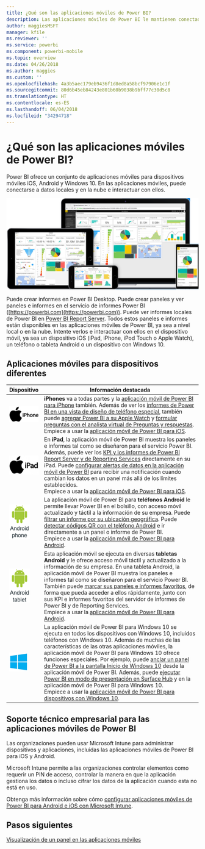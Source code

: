 ```yaml
---
title: ¿Qué son las aplicaciones móviles de Power BI?
description: Las aplicaciones móviles de Power BI le mantienen conectado a sus datos locales o en la nube. Vea informes y paneles de Power BI en su dispositivo móvil.
author: maggiesMSFT
manager: kfile
ms.reviewer: ''
ms.service: powerbi
ms.component: powerbi-mobile
ms.topic: overview
ms.date: 04/26/2018
ms.author: maggies
ms.custom: ''
ms.openlocfilehash: 4a3b5aec179eb9436f1d8ed8a58bcf97906e1c1f
ms.sourcegitcommit: 80d6b45eb84243e801b60b9038b9bff77c30d5c8
ms.translationtype: HT
ms.contentlocale: es-ES
ms.lasthandoff: 06/04/2018
ms.locfileid: "34294718"
---
```

# <a name="what-are-the-power-bi-mobile-apps"></a>¿Qué son las aplicaciones móviles de Power BI?
Power BI ofrece un conjunto de aplicaciones móviles para dispositivos móviles iOS, Android y Windows 10. En las aplicaciones móviles, puede conectarse a datos locales y en la nube e interactuar con ellos. 

![Power BI en dispositivos móviles](media/mobile-apps-for-mobile-devices/power-bi-mobile-apps-all-up.png)

Puede crear informes en Power BI Desktop. Puede crear paneles y ver paneles e informes en el servicio de informes Power BI ([https://powerbi.com](https://powerbi.com)). Puede ver informes locales de Power BI en [Power BI Report Server](report-server/get-started.md). Todos estos paneles e informes están disponibles en las aplicaciones móviles de Power BI, ya sea a nivel local o en la nube. Intente verlos e interactuar con ellos en el dispositivo móvil, ya sea un dispositivo iOS (iPad, iPhone, iPod Touch o Apple Watch), un teléfono o tableta Android o un dispositivo con Windows 10.

## <a name="mobile-apps-for-different-devices"></a>Aplicaciones móviles para dispositivos diferentes

| **Dispositivo** | **Información destacada** |
| --- | --- |
| [![iPhone](media/mobile-apps-for-mobile-devices/iphone-logo-50-px.png)](mobile-iphone-app-get-started.md) |**iPhones** va a todas partes y la [aplicación móvil de Power BI para iPhone](mobile-iphone-app-get-started.md) también. Además de ver los [informes de Power BI en una vista de diseño de teléfono especial](mobile-apps-view-phone-report.md), también puede [agregar Power BI a su Apple Watch](mobile-apple-watch.md) y [formular preguntas con el analista virtual de Preguntas y respuestas](mobile-apps-ios-qna.md). <br/>Empiece a usar la [aplicación móvil de Power BI para iOS](mobile-iphone-app-get-started.md). |
| [![iPad](media/mobile-apps-for-mobile-devices/ipad-logo-50-px.png)](mobile-iphone-app-get-started.md) |En **iPad**, la aplicación móvil de Power BI muestra los paneles e informes tal como se diseñaron para el servicio Power BI. Además, puede ver los [KPI y los informes de Power BI Report Server y de Reporting Services](mobile-app-ssrs-kpis-mobile-on-premises-reports.md) directamente en su iPad. Puede [configurar alertas de datos en la aplicación móvil de Power BI](mobile-set-data-alerts-in-the-mobile-apps.md) para recibir una notificación cuando cambian los datos en un panel más allá de los límites establecidos. <br/>Empiece a usar la [aplicación móvil de Power BI para iOS](mobile-iphone-app-get-started.md). |
| [![Teléfono Android](media/mobile-apps-for-mobile-devices/android-phone-logo-50-px.png)](mobile-android-app-get-started.md) |La aplicación móvil de Power BI para **teléfonos Android** le permite llevar Power BI en el bolsillo, con acceso móvil actualizado y táctil a la información de su empresa. Puede [filtrar un informe por su ubicación geográfica](mobile-apps-geographic-filtering.md). Puede [detectar códigos QR con el teléfono Android](mobile-apps-qr-code.md) e ir directamente a un panel o informe de Power BI. <br/>Empiece a usar la [aplicación móvil de Power BI para Android](mobile-android-app-get-started.md). |
| [![Tableta Android](media/mobile-apps-for-mobile-devices/android-tablet-logo-50-px.png)](mobile-android-app-get-started.md) |Esta aplicación móvil se ejecuta en diversas **tabletas Android** y le ofrece acceso móvil táctil y actualizado a la información de su empresa. En una tableta Android, la aplicación móvil de Power BI muestra los paneles e informes tal como se diseñaron para el servicio Power BI. También puede [marcar sus paneles e informes favoritos](mobile-apps-favorites.md), de forma que pueda acceder a ellos rápidamente, junto con sus KPI e informes favoritos del servidor de informes de Power BI y de Reporting Services. <br/>Empiece a usar la [aplicación móvil de Power BI para Android](mobile-android-app-get-started.md). |
| [![Dispositivos Windows](media/mobile-apps-for-mobile-devices/win-10-logo-50-px.png)](desktop-getting-started.md) |La aplicación móvil de Power BI para Windows 10 se ejecuta en todos los dispositivos con Windows 10, incluidos teléfonos con Windows 10. Además de muchas de las características de las otras aplicaciones móviles, la aplicación móvil de Power BI para Windows 10 ofrece funciones especiales. Por ejemplo, puede [anclar un panel de Power BI a la pantalla Inicio de Windows 10](mobile-pin-dashboard-start-screen-windows-10-phone-app.md) desde la aplicación móvil de Power BI. Además, puede [ejecutar Power BI en modo de presentación en Surface Hub](mobile-windows-10-app-presentation-mode.md) y en la aplicación móvil de Power BI para Windows 10. <br/>Empiece a usar la [aplicación móvil de Power BI para dispositivos con Windows 10](mobile-windows-10-phone-app-get-started.md). |

## <a name="enterprise-support-for-the-power-bi-mobile-apps"></a>Soporte técnico empresarial para las aplicaciones móviles de Power BI
Las organizaciones pueden usar Microsoft Intune para administrar dispositivos y aplicaciones, incluidas las aplicaciones móviles de Power BI para iOS y Android.

Microsoft Intune permite a las organizaciones controlar elementos como requerir un PIN de acceso, controlar la manera en que la aplicación gestiona los datos o incluso cifrar los datos de la aplicación cuando esta no está en uso.

Obtenga más información sobre cómo [configurar aplicaciones móviles de Power BI para Android e iOS con Microsoft Intune](service-admin-mobile-intune.md). 

## <a name="next-steps"></a>Pasos siguientes
[Visualización de un panel en las aplicaciones móviles](mobile-apps-find-content-mobile-devices.md)


